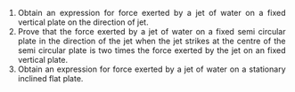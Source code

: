 <ol style="text-align: justify;">
<li>Obtain an expression for force exerted by a jet of water on a fixed vertical plate on the direction of jet.</li>
<li>Prove that the force exerted by a jet of water on a fixed semi circular plate in the direction of the jet when the jet strikes at the centre of the semi circular plate is two times the force exerted by the jet on an fixed vertical plate.</li>
<li>Obtain an expression for force exerted by a jet of water on a stationary inclined flat plate.</li>
</ol>
